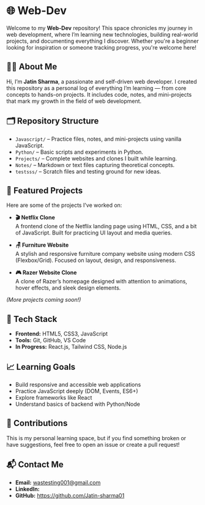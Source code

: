 # 🌐 Web-Dev

Welcome to my **Web-Dev** repository! This space chronicles my journey in web development, where I’m learning new technologies, building real-world projects, and documenting everything I discover. Whether you're a beginner looking for inspiration or someone tracking progress, you're welcome here!

## 👨‍💻 About Me

Hi, I’m **Jatin Sharma**, a passionate and self-driven web developer. I created this repository as a personal log of everything I’m learning — from core concepts to hands-on projects. It includes code, notes, and mini-projects that mark my growth in the field of web development.

## 🗂️ Repository Structure

- `Javascript/` – Practice files, notes, and mini-projects using vanilla JavaScript.
- `Python/` – Basic scripts and experiments in Python.
- `Projects/` – Complete websites and clones I built while learning.
- `Notes/` – Markdown or text files capturing theoretical concepts.
- `testsss/` – Scratch files and testing ground for new ideas.

## 🚀 Featured Projects

Here are some of the projects I've worked on:

- **🎬 Netflix Clone**  
  A frontend clone of the Netflix landing page using HTML, CSS, and a bit of JavaScript. Built for practicing UI layout and media queries.

- **🪑 Furniture Website**  
  A stylish and responsive furniture company website using modern CSS (Flexbox/Grid). Focused on layout, design, and responsiveness.

- **🎮 Razer Website Clone**  
  A clone of Razer’s homepage designed with attention to animations, hover effects, and sleek design elements.

*(More projects coming soon!)*

## 🧰 Tech Stack

- **Frontend:** HTML5, CSS3, JavaScript
- **Tools:** Git, GitHub, VS Code
- **In Progress:** React.js, Tailwind CSS, Node.js

## 📈 Learning Goals

- Build responsive and accessible web applications
- Practice JavaScript deeply (DOM, Events, ES6+)
- Explore frameworks like React
- Understand basics of backend with Python/Node

## 🤝 Contributions

This is my personal learning space, but if you find something broken or have suggestions, feel free to open an issue or create a pull request!

## 📬 Contact Me

- **Email:** wastesting001@gmail.com
- **LinkedIn:** 
- **GitHub:** https://github.com/Jatin-sharma01
